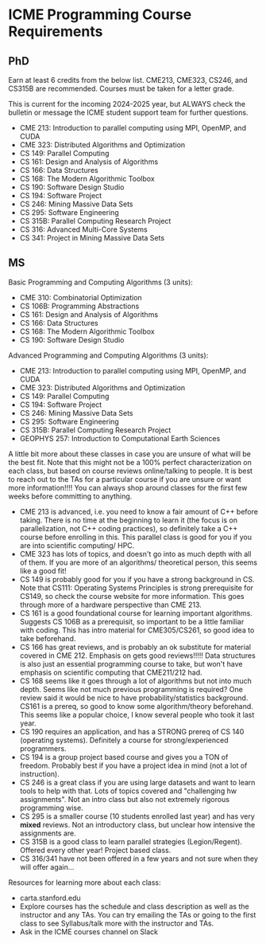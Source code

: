 # ICME Programming Course Requirements

## PhD
Earn at least 6 credits from the below list. CME213, CME323, CS246, and CS315B are recommended. Courses must be taken for a letter grade.

This is current for the incoming 2024-2025 year, but ALWAYS check the bulletin or message the ICME student support team for further questions.
* CME 213: Introduction to parallel computing using MPI, OpenMP, and CUDA
* CME 323: Distributed Algorithms and Optimization
* CS 149: Parallel Computing
* CS 161: Design and Analysis of Algorithms
* CS 166: Data Structures
* CS 168: The Modern Algorithmic Toolbox
* CS 190: Software Design Studio
* CS 194: Software Project
* CS 246: Mining Massive Data Sets
* CS 295: Software Engineering
* CS 315B: Parallel Computing Research Project
* CS 316: Advanced Multi-Core Systems
* CS 341: Project in Mining Massive Data Sets

## MS
Basic Programming and Computing Algorithms (3 units):
* CME 310: Combinatorial Optimization
* CS 106B: Programming Abstractions
* CS 161: Design and Analysis of Algorithms
* CS 166: Data Structures
* CS 168: The Modern Algorithmic Toolbox
* CS 190: Software Design Studio

Advanced Programming and Computing Algorithms (3 units):
* CME 213: Introduction to parallel computing using MPI, OpenMP, and CUDA
* CME 323: Distributed Algorithms and Optimization
* CS 149: Parallel Computing
* CS 194: Software Project
* CS 246: Mining Massive Data Sets
* CS 295: Software Engineering
* CS 315B: Parallel Computing Research Project
* GEOPHYS 257: Introduction to Computational Earth Sciences

A little bit more about these classes in case you are unsure of what will be the best fit. Note that this might not be a 100% perfect characterization on each class, but based on course reviews online/talking to people. It is best to reach out to the TAs for a particular course if you are unsure or want more information!!!! You can always shop around classes for the first few weeks before committing to anything.
- CME 213 is advanced, i.e. you need to know a fair amount of C++ before taking. There is no time at the beginning to learn it (the focus is on parallelization, not C++ coding practices), so definitely take a C++ course before enrolling in this. This parallel class is good for you if you are into scientific computing/ HPC.
- CME 323 has lots of topics, and doesn't go into as much depth with all of them. If you are more of an algorithms/ theoretical person, this seems like a good fit!
- CS 149 is probably good for you if you have a strong background in CS. Note that CS111: Operating Systems Principles is strong prerequisite for CS149, so check the course website for more information. This goes through more of a hardware perspective than CME 213. 
- CS 161 is a good foundational course for learning important algorithms. Suggests CS 106B as a prerequisit, so important to be a little familiar with coding. This has intro material for CME305/CS261, so good idea to take beforehand. 
- CS 166 has great reviews, and is probably an ok substitute for material covered in CME 212. Emphasis on gets good reviews!!!!! Data structures is also just an essential programming course to take, but won't have emphasis on scientific computing that CME211/212 had.
- CS 168 seems like it goes through a lot of algorithms but not into much depth. Seems like not much previous programming is required? One review said it would be nice to have probability/statistics background. CS161 is a prereq, so good to know some algorithm/theory beforehand. This seems like a popular choice, I know several people who took it last year.
- CS 190 requires an application, and has a STRONG prereq of CS 140 (operating systems). Definitely a course for strong/experienced programmers. 
- CS 194 is a group project based course and gives you a TON of freedom. Probably best if you have a project idea in mind (not a lot of instruction).
- CS 246 is a great class if you are using large datasets and want to learn tools to help with that. Lots of topics covered and "challenging hw assignments". Not an intro class but also not extremely rigorous programming wise. 
- CS 295 is a smaller course (10 students enrolled last year) and has very **mixed** reviews. Not an introductory class, but unclear how intensive the assignments are. 
- CS 315B is a good class to learn parallel strategies (Legion/Regent). Offered every other year! Project based class.
- CS 316/341 have not been offered in a few years and not sure when they will offer again...

Resources for learning more about each class:
* carta.stanford.edu
* Explore courses has the schedule and class description as well as the instructor and any TAs. You can try emailing the TAs or going to the first class to see Syllabus/talk more with the instructor and TAs.
* Ask in the ICME courses channel on Slack
